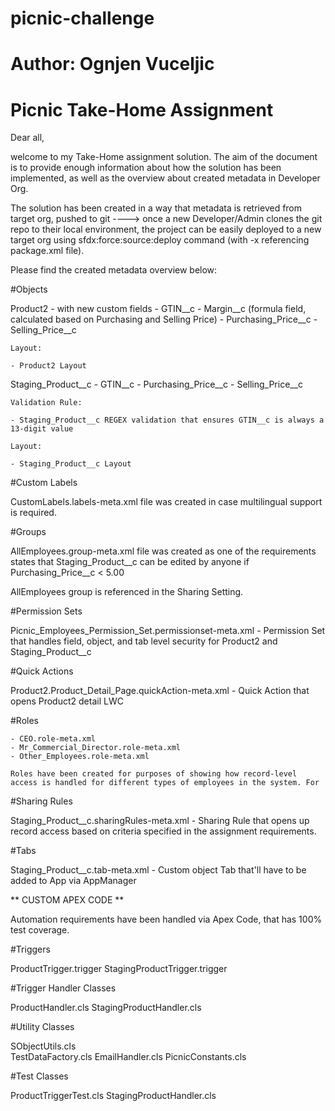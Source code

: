 # picnic-challenge

# Author: Ognjen Vuceljic
# Picnic Take-Home Assignment 


Dear all,

welcome to my Take-Home assignment solution. The aim of the document is to provide enough information about how the solution has been implemented, as well as the overview about created metadata in Developer Org.

The solution has been created in a way that metadata is retrieved from target org, pushed to git  ----> once a new Developer/Admin clones the git repo to their local environment, the project can be easily deployed to a new target org using sfdx:force:source:deploy command (with -x referencing package.xml file).

Please find the created metadata overview below:

#Objects

Product2 - with new custom fields
    - GTIN__c
    - Margin__c (formula field, calculated based on Purchasing and Selling Price)
    - Purchasing_Price__c 
    - Selling_Price__c

    Layout:

    - Product2 Layout

Staging_Product__c
    - GTIN__c
    - Purchasing_Price__c
    - Selling_Price__c

    Validation Rule:

    - Staging_Product__c REGEX validation that ensures GTIN__c is always a 13-digit value 

    Layout:
    
    - Staging_Product__c Layout

#Custom Labels

CustomLabels.labels-meta.xml file was created in case multilingual support is required.

#Groups 

AllEmployees.group-meta.xml file was created as one of the requirements states that Staging_Product__c can be edited by anyone if Purchasing_Price__c < 5.00 

AllEmployees group is referenced in the Sharing Setting.


#Permission Sets

Picnic_Employees_Permission_Set.permissionset-meta.xml    -  Permission Set that handles field, object, and tab level security for Product2 and Staging_Product__c

#Quick Actions

Product2.Product_Detail_Page.quickAction-meta.xml    - Quick Action that opens Product2 detail LWC

#Roles 

    - CEO.role-meta.xml
    - Mr_Commercial_Director.role-meta.xml
    - Other_Employees.role-meta.xml 

    Roles have been created for purposes of showing how record-level access is handled for different types of employees in the system. For

#Sharing Rules 

Staging_Product__c.sharingRules-meta.xml     - Sharing Rule that opens up record access based on criteria specified in the assignment requirements.

#Tabs

Staging_Product__c.tab-meta.xml    - Custom object Tab that'll have to be added to App via AppManager


** CUSTOM APEX CODE  **

Automation requirements have been handled via Apex Code, that has 100% test coverage.

#Triggers 

ProductTrigger.trigger
StagingProductTrigger.trigger 


#Trigger Handler Classes 

ProductHandler.cls 
StagingProductHandler.cls 

#Utility Classes 

SObjectUtils.cls  
TestDataFactory.cls 
EmailHandler.cls 
PicnicConstants.cls 


#Test Classes 

ProductTriggerTest.cls 
StagingProductHandler.cls 





